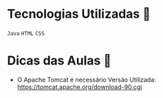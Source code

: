 # Tecnologias Utilizadas 💾
`Java`
`HTML`
`CSS`
# Dicas das Aulas 📘

* O Apache Tomcat é necessário Versão Utilizada: https://tomcat.apache.org/download-90.cgi

